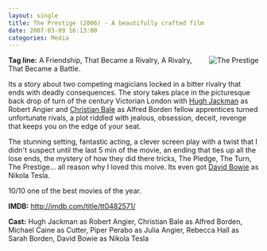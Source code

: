 ```yaml
---
layout: single
title: The Prestige (2006) - A beautifully crafted film
date: 2007-03-09 16:13:00
categories: Media
---
```


<p align="left"><a href="/public/uploads/2007/03/prestige.jpg" title="The Prestige"><img src="/public/uploads/2007/03/prestige.thumbnail.jpg" alt="The Prestige" align="right" /></a></p>
<p align="left"><strong>Tag line:</strong> A Friendship, That Became a Rivalry, A Rivalry, That Became a Battle.</p>
Its a story about two competing magicians locked in a bitter rivalry that ends with deadly consequences. The story takes place in the picturesque back drop of turn of the century Victorian London with <a href="http://imdb.com/name/nm0413168/">Hugh Jackman</a> as Robert Angier and <a href="http://imdb.com/name/nm0000288/">Christian Bale</a> as Alfred Borden  fellow apprentices turned unfortunate rivals, a plot riddled with jealous, obsession, deceit, revenge that keeps you on the edge of your seat.

The stunning setting, fantastic acting, a clever screen play with a twist that I didn't suspect until the last 5 min of the movie, an ending that ties up all the lose ends, the mystery of how they did there tricks, The Pledge, The Turn, The Prestige... all reason why I loved this moive. Its even got <a href="http://imdb.com/name/nm0000309/">David Bowie</a> as Nikola Tesla.

10/10 one of the best movies of the year.

<strong>IMDB:</strong> <a href="http://imdb.com/title/tt0482571/">http://imdb.com/title/tt0482571/</a>

<strong>Cast:</strong> Hugh Jackman as Robert Angier, Christian Bale as Alfred Borden, Michael Caine as Cutter, Piper Perabo as Julia Angier, Rebecca Hall as Sarah Borden, David Bowie as Nikola Tesla
